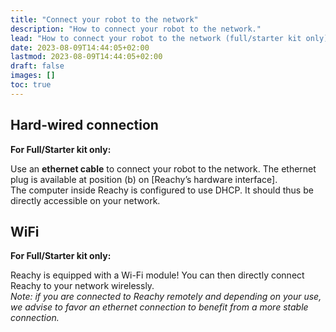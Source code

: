```yaml
---
title: "Connect your robot to the network"
description: "How to connect your robot to the network."
lead: "How to connect your robot to the network (full/starter kit only)."
date: 2023-08-09T14:44:05+02:00
lastmod: 2023-08-09T14:44:05+02:00
draft: false
images: []
toc: true
---
```

## Hard-wired connection

**For Full/Starter kit only:**  

Use an **ethernet cable** to connect your robot to the network.
The ethernet plug is available at position (b) on [Reachy’s hardware interface].  
The computer inside Reachy is configured to use DHCP. It should thus be directly accessible on your network.

## WiFi

**For Full/Starter kit only:**

Reachy is equipped with a Wi-Fi module! You can then directly connect Reachy to your network wirelessly.  
*Note: if you are connected to Reachy remotely and depending on your use, we advise to favor an ethernet connection to benefit from a more stable connection.*
